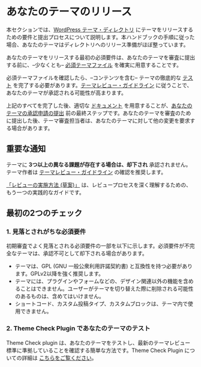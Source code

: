 <!-- 
# Releasing Your Theme
 -->

# あなたのテーマのリリース

<!-- 
This section covers the requirements and submission process for releasing your theme into the [WordPress Theme Directory](https://wordpress.org/themes/). If you’ve followed the instructions in this handbook, your theme is almost ready for release into the directory.
 -->

本セクションでは、[WordPress テーマ・ディレクトリ](https://wordpress.org/themes/) にテーマをリリースするための要件と提出プロセスについて説明します。本ハンドブックの手順に従った場合、あなたのテーマはディレクトリへのリリース準備がほぼ整っています。

<!-- 
The first requirement to releasing your theme is to make sure you have – at a minimum – the [required theme files](https://developer.wordpress.org/themes/release/required-theme-files/) before submitting your theme for review.
 -->

あなたのテーマをリリースする最初の必須要件は、あなたのテーマを審査に提出する前に、–少なくとも– [必須テーマファイル](https://developer.wordpress.org/themes/release/required-theme-files/) を確実に用意することです。

<!-- 
Once you’ve confirmed the required theme files, thorough [testing](https://developer.wordpress.org/themes/release/testing/) of the theme – including content – must be completed. Following the [theme review guidelines](https://developer.wordpress.org/themes/release/theme-review-guidelines/) will help ensure acceptance of your theme.
 -->

必須テーマファイルを確認したら、–コンテンツを含む– テーマの徹底的な [テスト](https://developer.wordpress.org/themes/release/testing/) を完了する必要があります。[テーマレビュー・ガイドライン](https://developer.wordpress.org/themes/release/theme-review-guidelines/) に従うことで、あなたのテーマが承認される可能性が高まります。

<!-- 
After completing everything above, having the proper [documentation](https://developer.wordpress.org/themes/release/writing-documentation/) is the final step before [submitting your theme for approval](https://developer.wordpress.org/themes/release/submitting-your-theme-to-wordpress-org/). After submitting your theme for review, the theme reviewer may request other changes to your theme.
 -->

上記のすべてを完了した後、適切な [ドキュメント](https://developer.wordpress.org/themes/release/writing-documentation/) を用意することが、[あなたのテーマの承認申請の提出](https://developer.wordpress.org/themes/release/submitting-your-theme-to-wordpress-org/) 前の最終ステップです。あなたのテーマを審査のために提出した後、テーマ審査担当者は、あなたのテーマに対して他の変更を要求する場合があります。

<!-- 
## Important Notices
 -->

## 重要な通知

<!-- 
Themes that have **3 or more distinct issues may be closed** as not-approved. Theme authors are encouraged to review the [Theme Review Guidelines](//developer.wordpress.org/themes/release/theme-review-guidelines/).
 -->

テーマに **3つ以上の異なる課題が存在する場合は、却下され** 承認されません。テーマ作者は [テーマレビュー・ガイドライン](//developer.wordpress.org/themes/release/theme-review-guidelines/) の確認を推奨します。
  
<!-- 
[“How to do a review (Draft)”](//make.wordpress.org/themes/handbook/review/how-to-do-a-review-draft/) is another practical guide to understand the review process in-depth.  
 -->

[「レビューの実施方法 (草案)」](//make.wordpress.org/themes/handbook/review/how-to-do-a-review-draft/) は、レビュープロセスを深く理解するための、もう一つの実践的なガイドです。

<!-- 
## First Two Checks
 -->

## 最初の2つのチェック

<!-- 
### **1\. Commonly missed requirements**
 -->

### **1\. 見落とされがちな必須要件**

<!-- 
Here are some of the commonly missed requirements at the initial review. Themes with incomplete requirements may be closed as not-approved.
 -->

初期審査でよく見落とされる必須要件の一部を以下に示します。必須要件が不完全なテーマは、承認不可として却下される場合があります。

<!-- 
*   Themes must be compatible with the GNU General Public License. GPLv2 or later is strongly recommended.
*   Themes are not allowed to include plugins and non-design related functionalities such as forms. Anything that will be deleted when user switches a theme should not be included.
*   Shortcodes, custom post types, and custom blocks are not allowed in themes.
 -->

*   テーマは、GPL (GNU 一般公衆利用許諾契約書) と互換性を持つ必要があります。GPLv2以降を強く推奨します。
*   テーマには、プラグインやフォームなどの、デザイン関連以外の機能を含めることはできません。ユーザーがテーマを切り替えた際に削除される可能性のあるものは、含めてはいけません。
*   ショートコード、カスタム投稿タイプ、カスタムブロックは、テーマ内で使用できません。

<!-- 
### 2\. **Testing your theme with Theme Check Plugin**
 -->

### 2\. **Theme Check Plugin であなたのテーマのテスト**

<!-- 
Theme Check plugin is an easy way to test your theme and ensure it’s up to spec with the latest theme review standards. Learn more about [Theme Check Plugin](https://make.wordpress.org/themes/handbook/review/required/theme-check-plugin/).
 -->

Theme Check plugin は、あなたのテーマをテストし、最新のテーマレビュー標準に準拠していることを確認する簡単な方法です。Theme Check Plugin についての詳細は [こちらをご覧ください](https://make.wordpress.org/themes/handbook/review/required/theme-check-plugin/)。